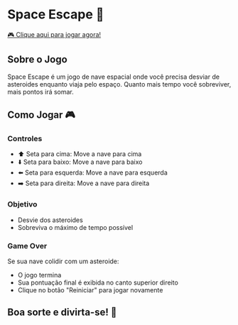 # Space Escape 🚀
[🎮 Clique aqui para jogar agora!](https://phlc26-int.github.io/Projeto_Individual_M1/)

## Sobre o Jogo
Space Escape é um jogo de nave espacial onde você precisa desviar de asteroides enquanto viaja pelo espaço. Quanto mais tempo você sobreviver, mais pontos irá somar.

## Como Jogar 🎮

### Controles
- ⬆️ Seta para cima: Move a nave para cima
- ⬇️ Seta para baixo: Move a nave para baixo
- ⬅️ Seta para esquerda: Move a nave para esquerda
- ➡️ Seta para direita: Move a nave para direita

### Objetivo
- Desvie dos asteroides 
- Sobreviva o máximo de tempo possível

### Game Over
Se sua nave colidir com um asteroide:
- O jogo termina
- Sua pontuação final é exibida no canto superior direito
- Clique no botão "Reiniciar" para jogar novamente

## Boa sorte e divirta-se! 🌟

